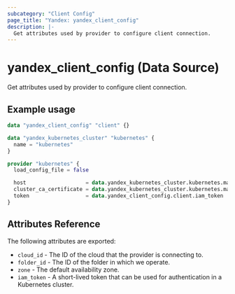 ```yaml
---
subcategory: "Client Config"
page_title: "Yandex: yandex_client_config"
description: |-
  Get attributes used by provider to configure client connection.
---
```


# yandex_client_config (Data Source)

Get attributes used by provider to configure client connection.

## Example usage

```terraform
data "yandex_client_config" "client" {}

data "yandex_kubernetes_cluster" "kubernetes" {
  name = "kubernetes"
}

provider "kubernetes" {
  load_config_file = false

  host                   = data.yandex_kubernetes_cluster.kubernetes.master.0.external_v4_endpoint
  cluster_ca_certificate = data.yandex_kubernetes_cluster.kubernetes.master.0.cluster_ca_certificate
  token                  = data.yandex_client_config.client.iam_token
}
```

## Attributes Reference

The following attributes are exported:

* `cloud_id` - The ID of the cloud that the provider is connecting to.
* `folder_id` - The ID of the folder in which we operate.
* `zone` - The default availability zone.
* `iam_token` - A short-lived token that can be used for authentication in a Kubernetes cluster.
